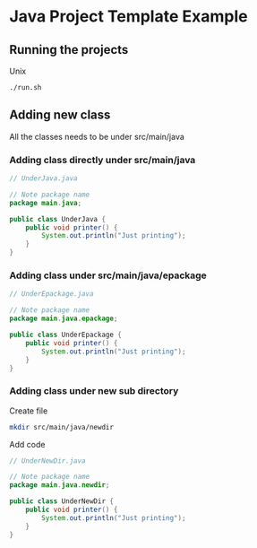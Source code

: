 # Java Project Template Example

## Running the projects

Unix
```
./run.sh
```

## Adding new class

All the classes needs to be under src/main/java

### Adding class directly under src/main/java

```java
// UnderJava.java

// Note package name
package main.java;

public class UnderJava {
    public void printer() {
        System.out.println("Just printing");
    }
}
```

### Adding class under src/main/java/epackage

```java
// UnderEpackage.java

// Note package name
package main.java.epackage;

public class UnderEpackage {
    public void printer() {
        System.out.println("Just printing");
    }
}
```

### Adding class under new sub directory

Create file
```bash
mkdir src/main/java/newdir
```
Add code
```java
// UnderNewDir.java

// Note package name
package main.java.newdir;

public class UnderNewDir {
    public void printer() {
        System.out.println("Just printing");
    }
}
```
